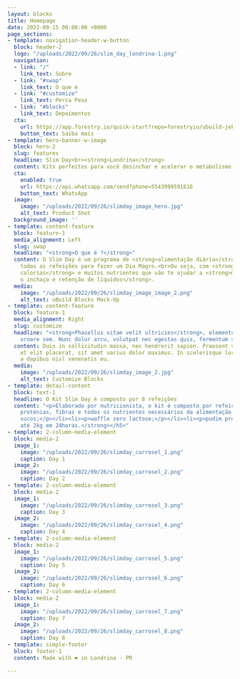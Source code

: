 ```yaml
---
layout: blocks
title: Homepage
date: 2022-09-15 00:00:00 +0000
page_sections:
- template: navigation-header-w-button
  block: header-2
  logo: "/uploads/2022/09/26/slim_day_londrina-1.png"
  navigation:
  - link: "/"
    link_text: Sobre
  - link: "#swap"
    link_text: O que é
  - link: "#customize"
    link_text: Perca Peso
  - link: "#blocks"
    link_text: Depoimentos
  cta:
    url: https://app.forestry.io/quick-start?repo=forestryio/ubuild-jekyll&provider=github&engine=jekyll
    button_text: Saiba mais
- template: hero-banner-w-image
  block: hero-2
  slug: features
  headline: Slim Day<br><strong>Londrina</strong>
  content: Kits perfeitos para você desinchar e acelerar o metabolismo!
  cta:
    enabled: true
    url: https://api.whatsapp.com/send?phone=5543999591616
    button_text: WhatsApp
  image:
    image: "/uploads/2022/09/26/slimday_image_hero.jpg"
    alt_text: Product Shot
  background_image: ''
- template: content-feature
  block: feature-1
  media_alignment: Left
  slug: swap
  headline: "<strong>O que é ?</strong>"
  content: O Slim Day é um programa de <strong>alimentação diária</strong> que contém
    todas as refeições para fazer um Dia Magro.<br>Ou seja, com <strong>baixíssimas
    calorias</strong> e muitos nutrientes que vão te ajudar a <strong>mandar embora
    o inchaço e retenção de líquidos</strong>.
  media:
    image: "/uploads/2022/09/26/slimday_image_image_2.png"
    alt_text: uBuild Blocks Mock-Up
- template: content-feature
  block: feature-1
  media_alignment: Right
  slug: customize
  headline: "<strong>Phasellus vitae velit ultricies</strong>, elementum velit ut,
    ornare sem. Nunc dolor arcu, volutpat nec egestas quis, fermentum sed lorem."
  content: Duis in sollicitudin massa, nec hendrerit sapien. Praesent vehicula ipsum
    et elit placerat, sit amet varius dolor maximus. In scelerisque lorem ligula,
    a dapibus nisl venenatis eu.
  media:
    image: "/uploads/2022/09/26/slimday_image_2.jpg"
    alt_text: Customize Blocks
- template: detail-content
  block: text-1
  headline: O Kit Slim Day é composto por 8 refeições
  content: "<p>Elaborado por nutricionista, o kit é composto por refeições ricas em
    proténias, fibras e todos os nutrientes necessários da alimentação.</p><ul><li><p>5
    sucos;</p></li><li><p>waffle zero lactose;</p></li><li><p>pudim proteico;</p></li><li><p>sopa.</p></li></ul><h5><strong>Perca
    até 2kg em 24horas.</strong></h5>"
- template: 2-column-media-element
  block: media-2
  image_1:
    image: "/uploads/2022/09/26/slimday_carrosel_1.png"
    caption: Day 1
  image_2:
    image: "/uploads/2022/09/26/slimday_carrosel_2.png"
    caption: Day 2
- template: 2-column-media-element
  block: media-2
  image_1:
    image: "/uploads/2022/09/26/slimday_carrosel_3.png"
    caption: Day 3
  image_2:
    image: "/uploads/2022/09/26/slimday_carrosel_4.png"
    caption: Day 4
- template: 2-column-media-element
  block: media-2
  image_1:
    image: "/uploads/2022/09/26/slimday_carrosel_5.png"
    caption: Day 5
  image_2:
    image: "/uploads/2022/09/26/slimday_carrosel_6.png"
    caption: Day 6
- template: 2-column-media-element
  block: media-2
  image_1:
    image: "/uploads/2022/09/26/slimday_carrosel_7.png"
    caption: Day 7
  image_2:
    image: "/uploads/2022/09/26/slimday_carrosel_8.png"
    caption: Day 8
- template: simple-footer
  block: footer-1
  content: Made with ❤︎ in Londrina - PR

---
```

